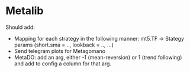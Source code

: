 # Metalib

Should add:
- Mapping for each strategy in the following manner: mt5.TF => Stategy params (short.sma = .., lookback = .., ...)
- Send telegram plots for Metagomano
- MetaDO: add an arg, either -1 (mean-reversion) or 1 (trend following) and add to config a column for that arg.
